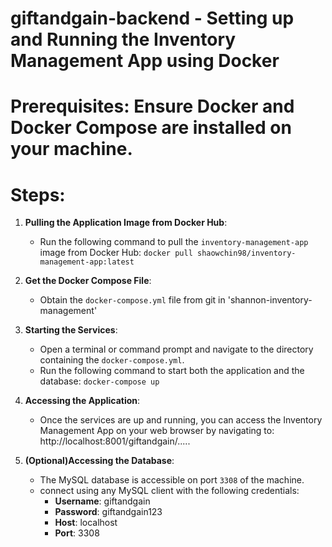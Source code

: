# giftandgain-backend - Setting up and Running the Inventory Management App using Docker
# Prerequisites: Ensure Docker and Docker Compose are installed on your machine.

# Steps:
1. **Pulling the Application Image from Docker Hub**:
    - Run the following command to pull the `inventory-management-app` image from Docker Hub: 
      `docker pull shaowchin98/inventory-management-app:latest`

2. **Get the Docker Compose File**:
    - Obtain the `docker-compose.yml` file from git in 'shannon-inventory-management'

3.  **Starting the Services**:
    - Open a terminal or command prompt and navigate to the directory containing the `docker-compose.yml`.
    - Run the following command to start both the application and the database:
       `docker-compose up`

4. **Accessing the Application**:
    - Once the services are up and running, you can access the Inventory Management App on your web browser by navigating to:
      http://localhost:8001/giftandgain/.....

5. **(Optional)Accessing the Database**:
    - The MySQL database is accessible on port `3308` of the machine.
    - connect using any MySQL client with the following credentials:
      - **Username**: giftandgain
      - **Password**: giftandgain123
      - **Host**: localhost
      - **Port**: 3308


